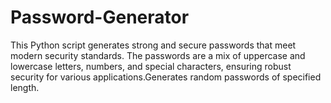 # Password-Generator
This Python script generates strong and secure passwords that meet modern security standards. The passwords are a mix of uppercase and lowercase letters, numbers, and special characters, ensuring robust security for various applications.Generates random passwords of specified length. 
